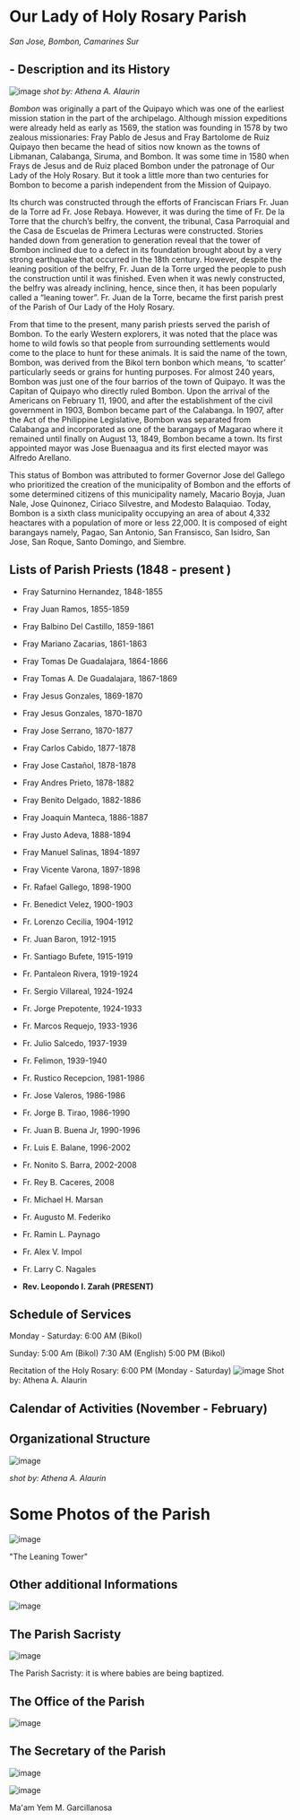 # Our Lady of Holy Rosary Parish 
*San Jose, Bombon, Camarines Sur* 


## - Description and its History 


![image](https://github.com/athnalrn/github.io/assets/150888286/26a2dc5c-c2ae-4987-833d-ffacd2de0cdb)
*shot by: Athena A. Alaurin*


*Bombon* was originally a part of the Quipayo which was one of the earliest mission station in the part of the archipelago. Although mission expeditions were already held as early as 1569, the station was founding in 1578 by two zealous missionaries: Fray Pablo de Jesus and Fray Bartolome de Ruiz Quipayo then became the head of sitios now known as the towns of Libmanan, Calabanga, Siruma, and Bombon. It was some time in 1580 when Frays de Jesus and de Ruiz placed Bombon under the patronage of Our Lady of the Holy Rosary. But it took a little more than two centuries for Bombon to become a parish independent from the Mission of Quipayo. 

Its church was constructed through the efforts of Franciscan Friars Fr. Juan de la Torre ad Fr. Jose Rebaya. However, it was during the time of Fr. De la Torre that the church’s belfry, the convent, the tribunal, Casa Parroquial and the Casa de Escuelas de Primera Lecturas were constructed. Stories handed down from generation to generation reveal that the tower of Bombon inclined due to a defect in its foundation brought about by a very strong earthquake that occurred in the 18th century. However, despite the leaning position of the belfry, Fr. Juan de la Torre urged the people to push the construction until it was finished. Even when it was newly constructed, the belfry was already inclining, hence, since then, it has been popularly called a “leaning tower”. Fr. Juan de la Torre, became the first parish prest of the Parish of Our Lady of the Holy Rosary. 

From that time to the present, many parish priests served the parish of Bombon. To the early Western explorers, it was noted that the place was home to wild fowls so that people from surrounding settlements would come to the place to hunt for these animals. It is said the name of the town, Bombon, was derived from the Bikol tern bonbon which means, ‘to scatter’ particularly seeds or grains for hunting purposes. For almost 240 years, Bombon was just one of the four barrios of the town of Quipayo. It was the Capitan of Quipayo who directly ruled Bombon. Upon the arrival of the Americans on February 11, 1900, and after the establishment of the civil government in 1903, Bombon became part of the Calabanga. In 1907, after the Act of the Philippine Legislative, Bombon was separated from Calabanga and incorporated as one of the barangays of Magarao where it remained until finally on August 13, 1849, Bombon became a town. Its first appointed mayor was Jose Buenaagua and its first elected mayor was Alfredo Arellano.

This status of Bombon was attributed to former Governor Jose del Gallego who prioritized the creation of the municipality of Bombon and the efforts of some determined citizens of this municipality namely, Macario Boyja, Juan Nale, Jose Quinonez, Ciriaco Silvestre, and Modesto Balaquiao. Today, Bombon is a sixth class municipality occupying an area of about 4,332 heactares with a population of more or less 22,000. It is composed of eight barangays namely, Pagao, San Antonio, San Fransisco, San Isidro, San Jose, San Roque, Santo Domingo, and Siembre. 


## Lists of Parish Priests (1848 - present )

- Fray Saturnino Hernandez, 1848-1855

- Fray Juan Ramos, 1855-1859 

- Fray Balbino Del Castillo, 1859-1861 

- Fray Mariano Zacarias, 1861-1863

- Fray Tomas De Guadalajara, 1864-1866 

- Fray Tomas A. De Guadalajara, 1867-1869 

- Fray Jesus Gonzales, 1869-1870 

- Fray Jesus Gonzales, 1870-1870 

- Fray Jose Serrano, 1870-1877 

- Fray Carlos Cabido, 1877-1878

- Fray Jose Castañol, 1878-1878  

- Fray Andres Prieto, 1878-1882

- Fray Benito Delgado, 1882-1886 

- Fray Joaquin Manteca, 1886-1887 

- Fray Justo Adeva, 1888-1894

- Fray Manuel Salinas, 1894-1897 

- Fray Vicente Varona, 1897-1898

- Fr. Rafael Gallego, 1898-1900

- Fr. Benedict Velez, 1900-1903

- Fr. Lorenzo Cecilia, 1904-1912 

- Fr. Juan Baron, 1912-1915 

- Fr. Santiago Bufete, 1915-1919 

- Fr. Pantaleon Rivera, 1919-1924

- Fr. Sergio Villareal, 1924-1924

- Fr. Jorge Prepotente, 1924-1933 

- Fr. Marcos Requejo, 1933-1936

- Fr. Julio Salcedo, 1937-1939 

- Fr. Felimon, 1939-1940

- Fr. Rustico Recepcion, 1981-1986
  
- Fr. Jose Valeros, 1986-1986

- Fr. Jorge B. Tirao, 1986-1990

- Fr. Juan B. Buena Jr, 1990-1996 

- Fr. Luis E. Balane, 1996-2002 

- Fr. Nonito S. Barra, 2002-2008

- Fr. Rey B. Caceres, 2008

- Fr. Michael H. Marsan 

- Fr. Augusto M. Federiko 

- Fr. Ramin L. Paynago 

- Fr. Alex V. Impol

- Fr. Larry C. Nagales

- **Rev. Leopondo I. Zarah (PRESENT)**


## Schedule of Services 

Monday - Saturday: 6:00 AM (Bikol) 

Sunday: 5:00 Am (Bikol)
        7:30 AM (English)
        5:00 PM (Bikol)

Recitation of the Holy Rosary: 6:00 PM (Monday - Saturday)          ![image](https://github.com/athnalrn/github.io/assets/150888286/2191eb11-2927-4a8f-bb3f-5b332bd986d6) Shot by: Athena A. Alaurin

## Calendar of Activities (November - February) 

































## Organizational Structure 

![image](https://github.com/athnalrn/github.io/assets/150888286/61536f9f-08e2-4979-ad6b-025e25db587f)

*shot by: Athena A. Alaurin*

# Some Photos of the Parish 

![image](https://github.com/athnalrn/github.io/assets/150888286/9806ab4b-bfa3-419e-ab0d-bc4e837da1f3)


"The Leaning Tower" 


## Other additional Informations 

![image](https://github.com/athnalrn/github.io/assets/150888286/f6eb4047-8de0-48f3-a312-5f0cef155c96)

## The Parish Sacristy 

![image](https://github.com/athnalrn/github.io/assets/150888286/313b737f-da79-4c5d-930f-0cfcfaf75967)


The Parish Sacristy: it is where babies are being baptized. 

## The Office of the Parish 

![image](https://github.com/athnalrn/github.io/assets/150888286/2ff07019-0330-4991-83d9-144768c55458)

## The Secretary of the Parish 

![image](https://github.com/athnalrn/github.io/assets/150888286/10be7998-511f-4be7-bf8b-2d13ce8bf2c1) 

![image](https://github.com/athnalrn/github.io/assets/150888286/c7bdd011-c573-4ad5-9603-3de81a4d79d2)



Ma'am Yem M. Garcillanosa 












